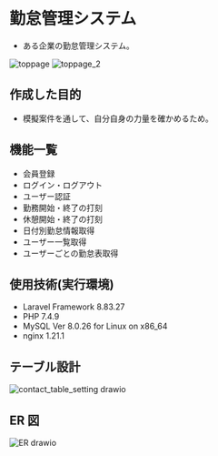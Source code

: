 # 勤怠管理システム

- ある企業の勤怠管理システム。

![toppage](https://github.com/ishinagakazuyuki/20230816_ishinagakazuyuki_contact-form/assets/135584828/084e9784-f0fe-4100-8a27-5f5cadbf6c01)
![toppage_2](https://github.com/ishinagakazuyuki/20230816_ishinagakazuyuki_contact-form/assets/135584828/45cdb2c1-d965-4b8a-bc21-173bfd062b91)

## 作成した目的

- 模擬案件を通して、自分自身の力量を確かめるため。

## 機能一覧

- 会員登録
- ログイン・ログアウト
- ユーザー認証
- 勤務開始・終了の打刻
- 休憩開始・終了の打刻
- 日付別勤怠情報取得
- ユーザー一覧取得
- ユーザーごとの勤怠表取得

## 使用技術(実行環境)

- Laravel Framework 8.83.27
- PHP 7.4.9
- MySQL Ver 8.0.26 for Linux on x86_64
- nginx 1.21.1

## テーブル設計

![contact_table_setting drawio](https://github.com/ishinagakazuyuki/20230816_ishinagakazuyuki_contact-form/assets/135584828/55b03995-a5fb-429d-9ce3-5315f057069c)

## ER 図

![ER drawio](https://github.com/ishinagakazuyuki/20230816_ishinagakazuyuki_contact-form/assets/135584828/bba34380-9043-4157-8a39-b10297439c8b)

